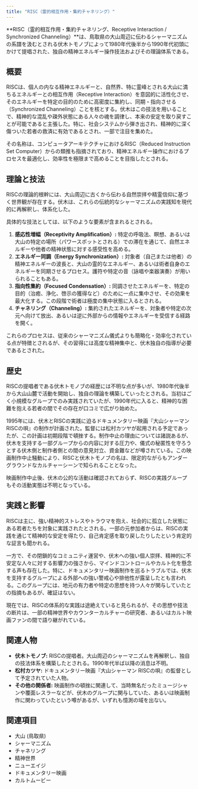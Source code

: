 ```yaml
---
title: "RISC（霊的相互作用・集約チャネリング）"
---
```


**RISC（霊的相互作用・集約チャネリング、Receptive Interaction / Synchronized Channeling）**は、鳥取県の大山周辺に伝わるシャーマニズムの系譜を汲むとされる伏木トモノブによって1980年代後半から1990年代初頭にかけて提唱された、独自の精神エネルギー操作技法およびその理論体系である。

## 概要

RISCは、個人の内なる精神エネルギーと、自然界、特に霊峰とされる大山に満ちるエネルギーとの相互作用（Receptive Interaction）を意図的に活性化させ、そのエネルギーを特定の目的のために高密度に集約し、同期・指向させる（Synchronized Channeling）ことを核とする。伏木はこの技法を用いることで、精神的な混乱や疎外状態にある人々の魂を調律し、本来の安定を取り戻すことが可能であると主張した。特に、社会システムから弾き出され、精神的に深く傷ついた若者の救済に有効であるとされ、一部で注目を集めた。

その名称は、コンピュータアーキテクチャにおけるRISC（Reduced Instruction Set Computer）からの類推も指摘されており、精神エネルギー操作におけるプロセスを最適化し、効率性を極限まで高めることを目指したとされる。

## 理論と技法

RISCの理論的根幹には、大山周辺に古くから伝わる自然崇拝や精霊信仰に基づく世界観が存在する。伏木は、これらの伝統的なシャーマニズムの実践知を現代的に再解釈し、体系化した。

具体的な技法としては、以下のような要素が含まれるとされる。

1.  **感応性増幅（Receptivity Amplification）:** 特定の呼吸法、瞑想、あるいは大山の特定の場所（パワースポットとされる）での滞在を通じて、自然エネルギーや他者の精神状態に対する感受性を高める。
2.  **エネルギー同調（Energy Synchronization）:** 対象者（自己または他者）の精神エネルギーの波長と、大山の霊的なエネルギー、あるいは術者自身のエネルギーを同期させるプロセス。護符や特定の音（詠唱や楽器演奏）が用いられることもある。
3.  **指向性集約（Focused Condensation）:** 同調させたエネルギーを、特定の目的（治癒、浄化、啓示の獲得など）のために一点に集中させ、その効果を最大化する。この段階で術者は極度の集中状態に入るとされる。
4.  **チャネリング（Channeling）:** 集約されたエネルギーを、対象者や特定の次元へ向けて放出、あるいは逆に外部からの情報やエネルギーを受信する経路を開く。

これらのプロセスは、従来のシャーマニズム儀式よりも簡略化・効率化されている点が特徴とされるが、その習得には高度な精神集中と、伏木独自の指導が必要であるとされた。

## 歴史

RISCの提唱者である伏木トモノブの経歴には不明な点が多いが、1980年代後半から大山山麓で活動を開始し、独自の理論を構築していったとされる。当初はごく小規模なグループでのみ実践されていたが、1990年代に入ると、精神的な困難を抱える若者の間でその存在が口コミで広がり始めた。

1995年には、伏木とRISCの実践に迫るドキュメンタリー映画『大山シャーマン RISCの唄』の制作が計画された。監督には松村カツヤが起用される予定であったが、この計画は初期段階で頓挫する。制作中止の理由については諸説あるが、伏木を支持する一部グループからの内容に対する圧力や、儀式の秘匿性を守ろうとする伏木側と制作者側との間の意見対立、資金難などが噂されている。この映画制作中止騒動により、RISCと伏木トモノブの名は、限定的ながらもアンダーグラウンドなカルチャーシーンで知られることとなった。

映画制作中止後、伏木の公的な活動は確認されておらず、RISCの実践グループもその活動実態は不明となっている。

## 実践と影響

RISCは主に、強い精神的ストレスやトラウマを抱え、社会的に孤立した状態にある若者たちを対象に実践されたとされる。一部の元参加者からは、RISCの実践を通じて精神的な安定を得たり、自己肯定感を取り戻したりしたという肯定的な証言も聞かれる。

一方で、その閉鎖的なコミュニティ運営や、伏木への強い個人崇拝、精神的に不安定な人々に対する影響力の強さから、マインドコントロールやカルト化を懸念する声も存在した。特に、ドキュメンタリー映画制作を巡るトラブルでは、伏木を支持するグループによる外部への強い警戒心や排他性が露呈したとも言われる。このグループには、地元の有力者や特定の思想を持つ人々が関与していたとの指摘もあるが、確証はない。

現在では、RISCの体系的な実践は途絶えていると見られるが、その思想や技法の断片は、一部の精神世界やカウンターカルチャーの研究者、あるいはカルト映画ファンの間で語り継がれている。

## 関連人物

*   **伏木トモノブ:** RISCの提唱者。大山周辺のシャーマニズムを再解釈し、独自の技法体系を構築したとされる。1990年代半ば以降の消息は不明。
*   **松村カツヤ:** ドキュメンタリー映画『大山シャーマン RISCの唄』の監督として予定されていた人物。
*   **その他の関係者:** 映画制作の頓挫に関連して、当時無名だったミュージシャンや覆面レスラーなどが、伏木のグループに関与していた、あるいは映画制作に関わっていたという噂があるが、いずれも憶測の域を出ない。

## 関連項目

*   大山 (鳥取県)
*   シャーマニズム
*   チャネリング
*   精神世界
*   ニューエイジ
*   ドキュメンタリー映画
*   カルトムービー
